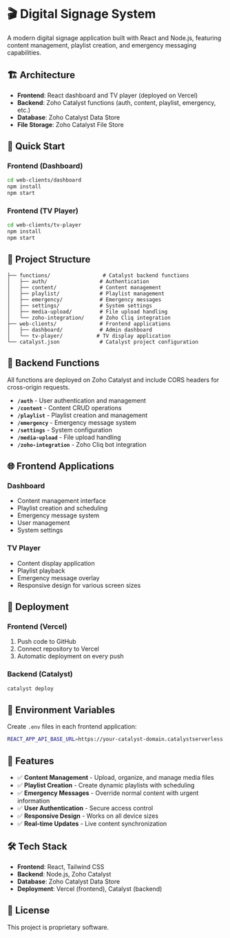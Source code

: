 # 🎬 Digital Signage System

A modern digital signage application built with React and Node.js, featuring content management, playlist creation, and emergency messaging capabilities.

## 🏗️ Architecture

- **Frontend**: React dashboard and TV player (deployed on Vercel)
- **Backend**: Zoho Catalyst functions (auth, content, playlist, emergency, etc.)
- **Database**: Zoho Catalyst Data Store
- **File Storage**: Zoho Catalyst File Store

## 🚀 Quick Start

### Frontend (Dashboard)
```bash
cd web-clients/dashboard
npm install
npm start
```

### Frontend (TV Player)
```bash
cd web-clients/tv-player
npm install
npm start
```

## 📁 Project Structure

```
├── functions/                 # Catalyst backend functions
│   ├── auth/                 # Authentication
│   ├── content/              # Content management
│   ├── playlist/             # Playlist management
│   ├── emergency/            # Emergency messages
│   ├── settings/             # System settings
│   ├── media-upload/         # File upload handling
│   └── zoho-integration/     # Zoho Cliq integration
├── web-clients/              # Frontend applications
│   ├── dashboard/            # Admin dashboard
│   └── tv-player/           # TV display application
└── catalyst.json             # Catalyst project configuration
```

## 🔧 Backend Functions

All functions are deployed on Zoho Catalyst and include CORS headers for cross-origin requests.

- **`/auth`** - User authentication and management
- **`/content`** - Content CRUD operations
- **`/playlist`** - Playlist creation and management
- **`/emergency`** - Emergency message system
- **`/settings`** - System configuration
- **`/media-upload`** - File upload handling
- **`/zoho-integration`** - Zoho Cliq bot integration

## 🌐 Frontend Applications

### Dashboard
- Content management interface
- Playlist creation and scheduling
- Emergency message system
- User management
- System settings

### TV Player
- Content display application
- Playlist playback
- Emergency message overlay
- Responsive design for various screen sizes

## 🚀 Deployment

### Frontend (Vercel)
1. Push code to GitHub
2. Connect repository to Vercel
3. Automatic deployment on every push

### Backend (Catalyst)
```bash
catalyst deploy
```

## 🔑 Environment Variables

Create `.env` files in each frontend application:

```bash
REACT_APP_API_BASE_URL=https://your-catalyst-domain.catalystserverless.in
```

## 📱 Features

- ✅ **Content Management** - Upload, organize, and manage media files
- ✅ **Playlist Creation** - Create dynamic playlists with scheduling
- ✅ **Emergency Messages** - Override normal content with urgent information
- ✅ **User Authentication** - Secure access control
- ✅ **Responsive Design** - Works on all device sizes
- ✅ **Real-time Updates** - Live content synchronization

## 🛠️ Tech Stack

- **Frontend**: React, Tailwind CSS
- **Backend**: Node.js, Zoho Catalyst
- **Database**: Zoho Catalyst Data Store
- **Deployment**: Vercel (frontend), Catalyst (backend)

## 📄 License

This project is proprietary software. 